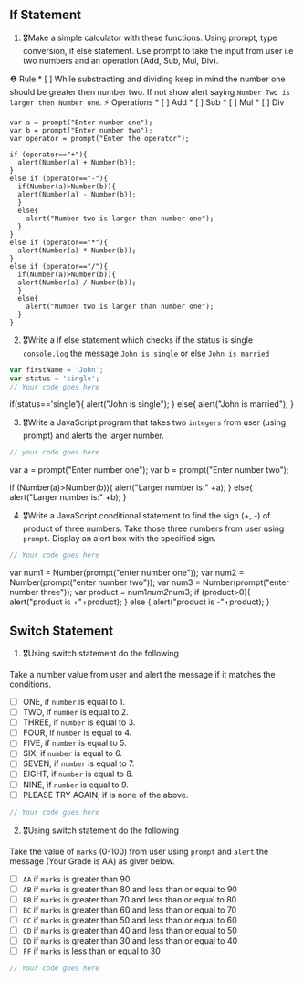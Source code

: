 ## If Statement
1.  🎖Make a simple calculator with these functions. Using prompt, type conversion, if else statement. Use prompt to take the input from user i.e two numbers and an operation (Add, Sub, Mul, Div).

  ⛑ Rule
    * [ ] While substracting and dividing keep in mind the number one should be greater then number two. If not show alert saying `Number Two is larger then Number one`.
  ⚡️ Operations
    * [ ] Add
    * [ ] Sub
    * [ ] Mul
    * [ ] Div

    var a = prompt("Enter number one");
    var b = prompt("Enter number two");
    var operator = prompt("Enter the operator");
    
    if (operator=="+"){
      alert(Number(a) + Number(b));
    }
    else if (operator=="-"){
      if(Number(a)>Number(b)){
      alert(Number(a) - Number(b));
      }
      else{
        alert("Number two is larger than number one");
      }
    }
    else if (operator=="*"){
      alert(Number(a) * Number(b));
    }
    else if (operator=="/"){
      if(Number(a)>Number(b)){
      alert(Number(a) / Number(b));
      }
      else{
        alert("Number two is larger than number one");
      }
    }

2. 🎖Write a if else statement which checks if the status is single `console.log` the message `John is single` or else `John is married`
```js
var firstName = 'John';
var status = 'single';
// Your code goes here
```
if(status=='single'){
  alert("John is single");
}
else{
  alert("John is married");
}

3. 🎖Write a JavaScript program that takes two `integers` from user (using prompt) and alerts the larger number.
```js
// your code goes here
```
var a = prompt("Enter number  one");
var b = prompt("Enter number two");

if (Number(a)>Number(b)){
  alert("Larger number is:" +a);
}
else{
  alert("Larger number is:" +b);
}

4. 🎖Write a JavaScript conditional statement to find the sign (+, -) of product of three numbers. Take those three numbers from user using `prompt`. Display an alert box with the specified sign.

```js
// Your code goes here
```
var num1 = Number(prompt("enter number one"));
var num2 = Number(prompt("enter number two"));
var num3 = Number(prompt("enter number three"));
var product = num1*num2*num3;
if (product>0){
  alert("product is +"+product);
}
else {
  alert("product is -"+product);
}

## Switch Statement

1. 🎖Using switch statement do the following

Take a number value from user and alert the message if it matches the conditions.
* [ ] ONE, if `number` is equal to 1.
* [ ] TWO, if `number` is equal to 2.
* [ ] THREE, if `number` is equal to 3.
* [ ] FOUR, if `number` is equal to 4.
* [ ] FIVE, if `number` is equal to 5.
* [ ] SIX, if `number` is equal to 6.
* [ ] SEVEN, if `number` is equal to 7.
* [ ] EIGHT, if `number` is equal to 8.
* [ ] NINE, if `number` is equal to 9.
* [ ] PLEASE TRY AGAIN, if  is none of the above.
```js
// Your code goes here
```

2. 🎖Using switch statement do the following

Take the value of `marks` (0-100) from user using `prompt` and `alert` the message (Your Grade is AA) as giver below.
* [ ] `AA` if `marks` is greater than 90.
* [ ] `AB` if `marks` is greater than 80 and less than or equal to 90
* [ ] `BB` if `marks` is greater than 70 and less than or equal to 80
* [ ] `BC` if `marks` is greater than 60 and less than or equal to 70
* [ ] `CC` if `marks` is greater than 50 and less than or equal to 60
* [ ] `CD` if `marks` is greater than 40 and less than or equal to 50
* [ ] `DD` if `marks` is greater than 30 and less than or equal to 40
* [ ] `FF` if `marks` is less than or equal to 30
```js
// Your code goes here
```
